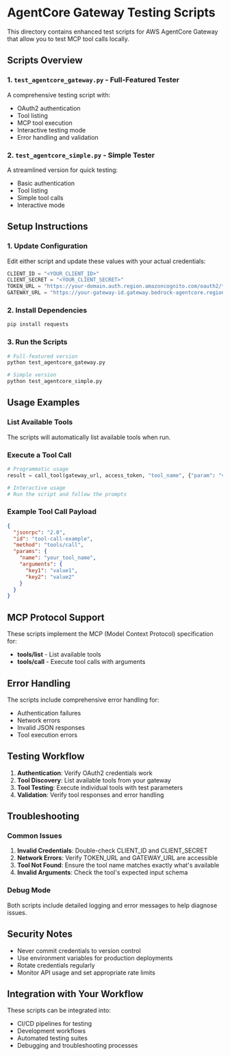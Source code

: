 # AgentCore Gateway Testing Scripts

This directory contains enhanced test scripts for AWS AgentCore Gateway that allow you to test MCP tool calls locally.

## Scripts Overview

### 1. `test_agentcore_gateway.py` - Full-Featured Tester
A comprehensive testing script with:
- OAuth2 authentication
- Tool listing
- MCP tool execution
- Interactive testing mode
- Error handling and validation

### 2. `test_agentcore_simple.py` - Simple Tester
A streamlined version for quick testing:
- Basic authentication
- Tool listing
- Simple tool calls
- Interactive mode

## Setup Instructions

### 1. Update Configuration
Edit either script and update these values with your actual credentials:

```python
CLIENT_ID = "<YOUR_CLIENT_ID>"
CLIENT_SECRET = "<YOUR_CLIENT_SECRET>"
TOKEN_URL = "https://your-domain.auth.region.amazoncognito.com/oauth2/token"
GATEWAY_URL = "https://your-gateway-id.gateway.bedrock-agentcore.region.amazonaws.com/mcp"
```

### 2. Install Dependencies
```bash
pip install requests
```

### 3. Run the Scripts
```bash
# Full-featured version
python test_agentcore_gateway.py

# Simple version
python test_agentcore_simple.py
```

## Usage Examples

### List Available Tools
The scripts will automatically list available tools when run.

### Execute a Tool Call
```python
# Programmatic usage
result = call_tool(gateway_url, access_token, "tool_name", {"param": "value"})

# Interactive usage
# Run the script and follow the prompts
```

### Example Tool Call Payload
```json
{
  "jsonrpc": "2.0",
  "id": "tool-call-example",
  "method": "tools/call",
  "params": {
    "name": "your_tool_name",
    "arguments": {
      "key1": "value1",
      "key2": "value2"
    }
  }
}
```

## MCP Protocol Support

These scripts implement the MCP (Model Context Protocol) specification for:
- **tools/list** - List available tools
- **tools/call** - Execute tool calls with arguments

## Error Handling

The scripts include comprehensive error handling for:
- Authentication failures
- Network errors
- Invalid JSON responses
- Tool execution errors

## Testing Workflow

1. **Authentication**: Verify OAuth2 credentials work
2. **Tool Discovery**: List available tools from your gateway
3. **Tool Testing**: Execute individual tools with test parameters
4. **Validation**: Verify tool responses and error handling

## Troubleshooting

### Common Issues

1. **Invalid Credentials**: Double-check CLIENT_ID and CLIENT_SECRET
2. **Network Errors**: Verify TOKEN_URL and GATEWAY_URL are accessible
3. **Tool Not Found**: Ensure the tool name matches exactly what's available
4. **Invalid Arguments**: Check the tool's expected input schema

### Debug Mode
Both scripts include detailed logging and error messages to help diagnose issues.

## Security Notes

- Never commit credentials to version control
- Use environment variables for production deployments
- Rotate credentials regularly
- Monitor API usage and set appropriate rate limits

## Integration with Your Workflow

These scripts can be integrated into:
- CI/CD pipelines for testing
- Development workflows
- Automated testing suites
- Debugging and troubleshooting processes 